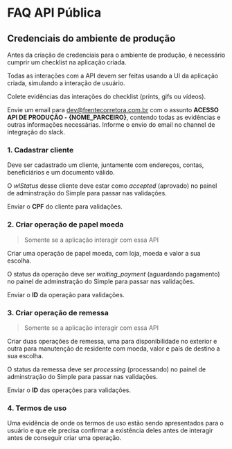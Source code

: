 # FAQ API Pública

## Credenciais do ambiente de produção

Antes da criação de credenciais para o ambiente de produção, é necessário cumprir um checklist na aplicação criada.

Todas as interações com a API devem ser feitas usando a UI da aplicação criada, simulando a interação de usuário.

Colete evidências das interações do checklist (prints, gifs ou vídeos).

Envie um email para dev@frentecorretora.com.br com o assunto **ACESSO API DE PRODUÇÃO - {NOME_PARCEIRO}**, contendo todas as evidências e outras informações necessárias. Informe o envio do email no channel de integração do slack.

### 1. Cadastrar cliente

Deve ser cadastrado um cliente, juntamente com endereços, contas, beneficiários e um documento válido.

O *wlStatus* desse cliente deve estar como *accepted* (aprovado) no painel de adminstração do Simple para passar nas validações.

Enviar o **CPF** do cliente para validações.

### 2. Criar operação de papel moeda

> Somente se a aplicação interagir com essa API

Criar uma operação de papel moeda, com loja, moeda e valor a sua escolha.

O status da operação deve ser *waiting_payment* (aguardando pagamento) no painel de adminstração do Simple para passar nas validações.

Enviar o **ID** da operação para validações.

### 3. Criar operação de remessa

> Somente se a aplicação interagir com essa API

Criar duas operações de remessa, uma para disponibilidade no exterior e outra para manutenção de residente com moeda, valor e país de destino a sua escolha.

O status da remessa deve ser *processing* (processando) no painel de adminstração do Simple para passar nas validações.

Enviar o **ID** das operações para validações.

### 4. Termos de uso

Uma evidência de onde os termos de uso estão sendo apresentados para o usuário e que ele precisa confirmar a existência deles antes de interagir antes de conseguir criar uma operação.
